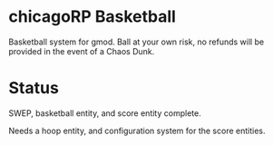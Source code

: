 # chicagoRP Basketball
Basketball system for gmod. Ball at your own risk, no refunds will be provided in the event of a Chaos Dunk.

# Status
SWEP, basketball entity, and score entity complete.

Needs a hoop entity, and configuration system for the score entities.